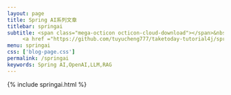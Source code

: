 ```yaml
---
layout: page
title: Spring AI系列文章
titlebar: springai
subtitle: <span class="mega-octicon octicon-cloud-download"></span>&nbsp;&nbsp;
     <a href ="https://github.com/tuyucheng777/taketoday-tutorial4j/spring-boot-modules/spring-boot-ai-1">更多Spring AI精选教程，<font color="#EB9439">点我</font>查看！</a><br/>
menu: springai
css: ['blog-page.css']
permalink: /springai
keywords: Spring AI,OpenAI,LLM,RAG
---
```


{% include springai.html %}
